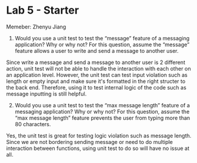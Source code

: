# Lab 5 - Starter

Memeber:
Zhenyu Jiang

1. Would you use a unit test to test the “message” feature of a messaging application? Why or why not? For this question, assume the “message” feature allows a user to write and send a message to another user.

Since write a message and send a message to another user is 2 different action, unit test will not be able to handle the interaction with each other on an application level. However, the unit test can test input violation such as length or empty input and make sure it's formatted in the right structer to the back end. Therefore, using it to test internal logic of the code such as message inputting is still helpful.

2. Would you use a unit test to test the “max message length” feature of a messaging application? Why or why not? For this question, assume the “max message length” feature prevents the user from typing more than 80 characters.

Yes, the unit test is great for testing logic violation such as message length. Since we are not bordering sending message or need to do multiple interaction between functions, using unit test to do so will have no issue at all.
